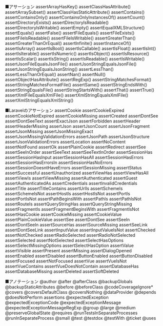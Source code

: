 ■アサーション
assertArrayHasKey()
assertClassHasAttribute()
assertArraySubset()
assertClassHasStaticAttribute()
assertContains()
assertContainsOnly()
assertContainsOnlyInstancesOf()
assertCount()
assertDirectoryExists()
assertDirectoryIsReadable()
assertDirectoryIsWritable()
assertEmpty()
assertEqualXMLStructure()
assertEquals()
assertFalse()
assertFileEquals()
assertFileExists()
assertFileIsReadable()
assertFileIsWritable()
assertGreaterThan()
assertGreaterThanOrEqual()
assertInfinite()
assertInstanceOf()
assertIsArray()
assertIsBool()
assertIsCallable()
assertIsFloat()
assertIsInt()
assertIsIterable()
assertIsNumeric()
assertIsObject()
assertIsResource()
assertIsScalar()
assertIsString()
assertIsReadable()
assertIsWritable()
assertJsonFileEqualsJsonFile()
assertJsonStringEqualsJsonFile()
assertJsonStringEqualsJsonString()
assertLessThan()
assertLessThanOrEqual()
assertNan()
assertNull()
assertObjectHasAttribute()
assertRegExp()
assertStringMatchesFormat()
assertStringMatchesFormatFile()
assertSame()
assertStringEndsWith()
assertStringEqualsFile()
assertStringStartsWith()
assertThat()
assertTrue()
assertXmlFileEqualsXmlFile()
assertXmlStringEqualsXmlFile()
assertXmlStringEqualsXmlString()

■Laravelのアサーション
assertCookie
assertCookieExpired
assertCookieNotExpired
assertCookieMissing
assertCreated
assertDontSee
assertDontSeeText
assertExactJson
assertForbidden
assertHeader
assertHeaderMissing
assertJson
assertJsonCount
assertJsonFragment
assertJsonMissing
assertJsonMissingExact
assertJsonMissingValidationErrors
assertJsonPath
assertJsonStructure
assertJsonValidationErrors
assertLocation
assertNoContent
assertNotFound
assertOk
assertPlainCookie
assertRedirect
assertSee
assertSeeInOrder
assertSeeText
assertSeeTextInOrder
assertSessionHas
assertSessionHasInput
assertSessionHasAll
assertSessionHasErrors
assertSessionHasErrorsIn
assertSessionHasNoErrors
assertSessionDoesntHaveErrors
assertSessionMissing
assertStatus
assertSuccessful
assertUnauthorized
assertViewHas
assertViewHasAll
assertViewIs
assertViewMissing
assertAuthenticated
assertGuest
assertAuthenticatedAs
assertCredentials
assertInvalidCredentials
assertTitle
assertTitleContains
assertUrlIs
assertSchemeIs
assertSchemeIsNot
assertHostIs
assertHostIsNot
assertPortIs
assertPortIsNot
assertPathBeginsWith
assertPathIs
assertPathIsNot
assertRouteIs
assertQueryStringHas
assertQueryStringMissing
assertFragmentIs
assertFragmentBeginsWith
assertFragmentIsNot
assertHasCookie
assertCookieMissing
assertCookieValue
assertPlainCookieValue
assertSee
assertDontSee
assertSeeIn
assertDontSeeIn
assertSourceHas
assertSourceMissing
assertSeeLink
assertDontSeeLink
assertInputValue
assertInputValueIsNot
assertChecked
assertNotChecked
assertRadioSelected
assertRadioNotSelected
assertSelected
assertNotSelected
assertSelectHasOptions
assertSelectMissingOptions
assertSelectHasOption
assertValue
assertVisible
assertPresent
assertMissing
assertDialogOpened
assertEnabled
assertDisabled
assertButtonEnabled
assertButtonDisabled
assertFocused
assertNotFocused
assertVue
assertVueIsNot
assertVueContains
assertVueDoesNotContain
assertDatabaseHas
assertDatabaseMissing
assertDeleted
assertSoftDeleted

■アノテーション
@author
@after
@afterClass
@backupGlobals
@backupStaticAttributes
@before
@beforeClass
@codeCoverageIgnore*
@covers
@coversDefaultClass
@coversNothing
@dataProvider
@depends
@doesNotPerform
assertions
@expectedException
@expectedExceptionCode
@expectedExceptionMessage
@expectedExceptionMessageRegExp
@group
@large
@medium
@preserveGlobalState
@requires
@runTestsInSeparateProcesses
@runInSeparateProcess
@small
@test
@testdox
@testWith
@ticket
@uses